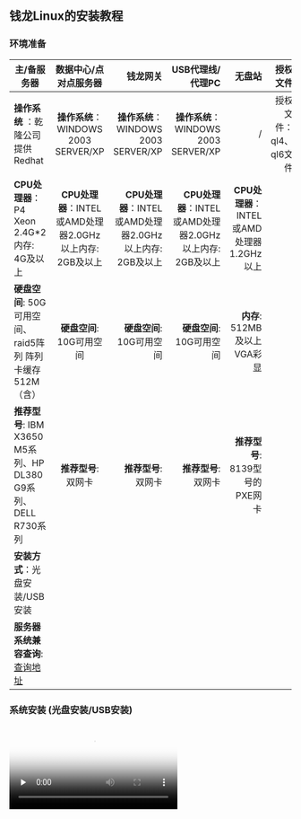 ## 钱龙Linux的安装教程

### 环境准备
| 主/备服务器 | 数据中心/点对点服务器 |钱龙网关 |USB代理线/代理PC|无盘站|授权文件|
| ------ |:-------:| -----:| -----:| -----:| -----:|
| **操作系统** ：乾隆公司提供 Redhat| **操作系统**：WINDOWS 2003 SERVER/XP|**操作系统**：WINDOWS 2003 SERVER/XP|**操作系统**：WINDOWS 2003 SERVER/XP|/|授权文件：ql4、ql6文件|
|**CPU处理器**：P4 Xeon 2.4G*2 内存: 4G及以上|**CPU处理器**：INTEL 或AMD处理器2.0GHz以上内存: 2GB及以上|**CPU处理器**：INTEL 或AMD处理器2.0GHz以上内存: 2GB及以上|**CPU处理器**：INTEL 或AMD处理器2.0GHz以上内存: 2GB及以上|**CPU处理器**：INTEL 或AMD处理器1.2GHz以上||
|**硬盘空间**: 50G可用空间、raid5阵列 阵列卡缓存512M（含）|**硬盘空间**: 10G可用空间|**硬盘空间**: 10G可用空间|**硬盘空间**: 10G可用空间|**内存**: 512MB及以上 VGA彩显 ||
|**推荐型号**: IBM X3650 M5系列、HP DL380 G9系列、DELL R730系列|**推荐型号**: 双网卡|**推荐型号**: 双网卡|**推荐型号**: 双网卡|**推荐型号**: 8139型号的PXE网卡||
|**安装方式**：光盘安装/USB安装||||||
|**服务器系统兼容查询**: [查询地址](https://access.redhat.com/ecosystem/search/#/ecosystem/Red%20Hat%20Enterprise%20Linux?category=Server) ||||||

### 系统安装 (光盘安装/USB安装)

<video id="video" controls="" preload="none" poster="http://media.w3.org/2010/05/sintel/poster.png">
      <source id="mp4" src="http://media.w3.org/2010/05/sintel/trailer.mp4" type="video/mp4">
      <source id="webm" src="http://media.w3.org/2010/05/sintel/trailer.webm" type="video/webm">
      <source id="ogv" src="http://media.w3.org/2010/05/sintel/trailer.ogv" type="video/ogg">
      <p>Your user agent does not support the HTML5 Video element.</p>
    </video>










